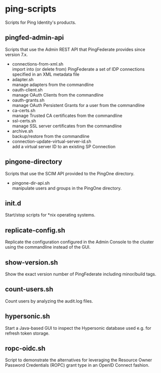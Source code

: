 ping-scripts
============

Scripts for Ping Identity's products.

pingfed-admin-api
-----------------
Scripts that use the Admin REST API that PingFederate provides since version 7.x.

- connections-from-xml.sh  
  import into (or delete from) PingFederate a set of IDP connections specified in an XML metadata file
- adapter.sh  
  manage adapters from the commandline
- oauth-client.sh  
  manage OAuth Clients from the commandline
- oauth-grants.sh  
  manage OAuth Persistent Grants for a user from the commandline
- ca-certs.sh  
  manage Trusted CA certificates from the commandline
- ssl-certs.sh  
  manage SSL server certificates from the commandline
- archive.sh  
  backup/restore from the commandline
- connection-update-virtual-server-id.sh  
  add a virtual server ID to an existing SP Connection

pingone-directory
-----------------
Scripts that use the SCIM API provided to the PingOne directory.

- pingone-dir-api.sh  
  manipulate users and groups in the PingOne directory.

init.d
------
Start/stop scripts for *nix operating systems.

replicate-config.sh
-------------------
Replicate the configuration configured in the Admin Console to the cluster using the
commandline instead of the GUI.

show-version.sh
---------------
Show the exact version number of PingFederate including minor/build tags.

count-users.sh
--------------
Count users by analyzing the audit.log files.

hypersonic.sh
-------------
Start a Java-based GUI to inspect the Hypersonic database used e.g. for refresh token storage.

ropc-oidc.sh
------------
Script to demonstrate the alternatives for leveraging the Resource Owner Password Credentials (ROPC) grant type in an OpenID Connect fashion.
